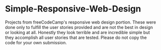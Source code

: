 # Simple-Responsive-Web-Design
Projects from freeCodeCamp's responsive web design portion. These were done only to fulfill the user stories provided and are not the best in design or looking at all. Honestly they look terrible and are incredible simple but they accomplish all user stories that are tested. Please do not copy the code for your own submission.
